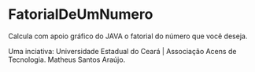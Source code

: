 # FatorialDeUmNumero
Calcula com apoio gráfico do JAVA o fatorial do número que você deseja.

Uma inciativa:
Universidade Estadual do Ceará | Associação Acens de Tecnologia.
Matheus Santos Araújo.
